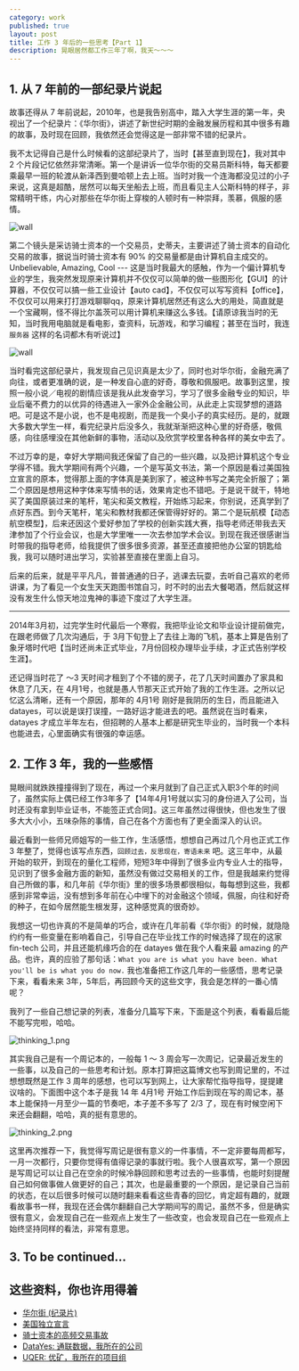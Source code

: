 ```yaml
---
category: work
published: true
layout: post
title: 工作 3 年后的一些思考【Part 1】
description: 晃眼居然都工作三年了啊，我天～～～
---
```



## 1. 从 7 年前的一部纪录片说起  

故事还得从 7 年前说起，2010年，也是我告别高中，踏入大学生涯的第一年，央视出了一个纪录片：《华尔街》，讲述了新世纪时期的金融发展历程和其中很多有趣的故事，及时现在回顾，我依然还会觉得这是一部非常不错的纪录片。

我不太记得自己是什么时候看的这部纪录片了，当时【甚至直到现在】，我对其中 2 个片段记忆依然非常清晰。第一个是讲诉一位华尔街的交易员斯科特，每天都要乘最早一班的轮渡从新泽西到曼哈顿上去上班。当时对我一个连海都没见过的小子来说，这真是超酷，居然可以每天坐船去上班，而且看见主人公斯科特的样子，非常精明干练，内心对那些在华尔街上穿梭的人顿时有一种崇拜，羡慕，佩服的感情。

![wall](../images/wall_street_1-iloveimg-compressed.gif)

第二个镜头是采访骑士资本的一个交易员，史蒂夫，主要讲述了骑士资本的自动化交易的故事，据说当时骑士资本有 90% 的交易量都是由计算机自主成交的。Unbelievable, Amazing, Cool --- 这是当时我最大的感触，作为一个偏计算机专业的学生，我突然发现原来计算机并不仅仅可以简单的做一些图形化【GUI】的计算器，不仅仅可以搞一些工业设计【auto cad】，不仅仅可以写写资料【office】，不仅仅可以用来打打游戏聊聊qq，原来计算机居然还有这么大的用处，简直就是一个宝藏啊，怪不得比尔盖茨可以用计算机来赚这么多钱。【请原谅我当时的无知，当时我用电脑就是看电影，查资料，玩游戏，和学习编程；甚至在当时，我连 `服务器` 这样的名词都木有听说过】

![wall](../images/wall_street_2-iloveimg-compressed.gif)


当时看完这部纪录片，我发现自己见识真是太少了，同时也对华尔街，金融充满了向往，或者更准确的说，是一种发自心底的好奇，尊敬和佩服吧。故事到这里，按照一般小说／电视的剧情应该是我从此发奋学习，学习了很多金融专业的知识，毕业后毫不费力的以优异的待遇进入一家外企金融公司，从此走上实现梦想的道路吧。可是这不是小说，也不是电视剧，而是我一个臭小子的真实经历。是的，就跟大多数大学生一样，看完纪录片后没多久，我就渐渐把这种心里的好奇感，敬佩感，向往感埋没在其他新鲜的事物，活动以及欣赏学校里各种各样的美女中去了。

不过万幸的是，幸好大学期间我还保留了自己的一些兴趣，以及把计算机这个专业学得不错。我大学期间有两个兴趣，一个是写英文书法，第一个原因是看过美国独立宣言的原本，觉得那上面的字体真是美到家了，被这种书写之美完全折服了；第二个原因是想用这种字体来写情书的话，效果肯定也不错吧。于是说干就干，特地买了美国原装过来的笔杆，笔尖和英文教程，开始练习起来，你别说，还真学到了点好东西。到今天笔杆，笔尖和教材我都还保管得好好的。第二个是玩航模【动态航空模型】，后来还因这个爱好参加了学校的创新实践大赛，指导老师还带我去天津参加了个行业会议，也是大学里唯一一次去参加学术会议。到现在我还很感谢当时带我的指导老师，给我提供了很多很多资源，甚至还直接把他办公室的钥匙给我，我可以随时进出学习，实验甚至直接在里面上自习。

后来的后来，就是平平凡凡，普普通通的日子，逃课去玩耍，去听自己喜欢的老师讲课，为了看见一个女生天天跑图书馆自习，时不时的出去大餐喝酒，然后就这样没有发生什么惊天地泣鬼神的事迹下度过了大学生涯。


-------


2014年3月初，过完学生时代最后一个寒假，我把毕业论文和毕业设计提前做完，在跟老师做了几次沟通后，于 3月下旬登上了去往上海的飞机，基本上算是告别了象牙塔时代吧【当时还尚未正式毕业，7月份回校办理毕业手续，才正式告别学校生涯】。

还记得当时花了 ～3 天时间才租到了个不错的房子，花了几天时间置办了家具和休息了几天，在 4月1号，也就是愚人节那天正式开始了我的工作生涯。之所以记忆这么清晰，还有一个原因，那年的 4月1号 刚好是我阴历的生日，而且能进入 datayes，可以说是误打误撞，一路好运才能进去的吧。虽然说在当时看来，datayes 才成立半年左右，但招聘的人基本上都是研究生毕业的，当时我一个本科也能进去，心里面确实有很强的幸运感。


## 2. 工作 3 年，我的一些感悟

晃眼间就跌跌撞撞得到了现在，再过一个来月就到了自己正式入职3个年的时间了，虽然实际上偶已经工作3年多了【14年4月1号就以实习的身份进入了公司，当时还没有拿到毕业证书，不能签正式合同】。这三年虽然过得很快，但也发生了很多大大小小，五味杂陈的事情，自己在各个方面也有了更全面深入的认识。
 
最近看到一些师兄师姐写的一些工作，生活感悟，想想自己再过几个月也正式工作 3 年整了，觉得也该写点东西，`回顾过去，反思现在，寄语未来` 吧。这三年中，从最开始的软开，到现在的量化工程师，短短3年中得到了很多业内专业人士的指导，见识到了很多金融方面的新知，虽然没有做过交易相关的工作，但是我越来约觉得自己所做的事，和几年前《华尔街》里的很多场景都很相似，每每想到这些，我都感到非常幸运，没有想到多年前在心中埋下的对金融这个领域，佩服，向往和好奇的种子，在如今居然能生根发芽，这种感觉真的很奇妙。

我想这一切也许真的不是简单的巧合，或许在几年前看《华尔街》的时候，就隐隐约约有一些变量在影响着自己，引导自己在毕业找工作的时候选择了现在的这家 fin-tech 公司，并且还能机缘巧合的在 datayes 做在我个人看来最 amazing 的产品。也许，真的应验了那句话：`What you are is what you have been. What you'll be is what you do now.` 我也准备把工作这几年的一些感悟，思考记录下来，看看未来 3年，5年后，再回顾今天的这些文字，我会是怎样的一番心情呢？

我列了一些自己想记录的列表，准备分几篇写下来，下面是这个列表，看看最后能不能写完啦，哈哈。

![thinking_1.png](../images/thinking_1.png)

其实我自己是有一个周记本的，一般每 1 ～ 3 周会写一次周记，记录最近发生的一些事，以及自己的一些思考和计划。原本打算把这篇博文也写到周记里的，不过想想既然是工作 3 周年的感想，也可以写到网上，让大家帮忙指导指导，提提建议啥的。下面图中这个本子是我 14 年 4月1号 开始工作后到现在写的周记本，基本上能保持一月至少一篇的节奏吧，本子差不多写了 2/3 了，现在有时候空闲下来还会翻翻，哈哈，真的挺有意思的。

![thinking_2.png](../images/thinking_2.png)

这里再次推荐一下，我觉得写周记是很有意义的一件事情，不一定非要每周都写，一月一次都行，只要你觉得有值得记录的事就行啦。我个人很喜欢写，第一个原因是写周记可以让自己在空余的时候冷静回顾和思考过去的一些事情，也能时刻提醒自己如何做事做人做更好的自己；其次，也是最重要的一个原因，是记录自己当前的状态，在以后很多时候可以随时翻来看看这些青春的回忆，肯定超有趣的，就跟看故事书一样，我现在还会偶尔翻翻自己大学期间写的周记，虽然不多，但是确实很有意义，会发现自己在一些观点上发生了一些改变，也会发现自己在一些观点上始终坚持同样的看法，非常有意思。


## 3. To be continued...

## 这些资料，你也许用得着

- [华尔街 (纪录片)](https://zh.wikipedia.org/wiki/%E5%8D%8E%E5%B0%94%E8%A1%97_(%E7%BA%AA%E5%BD%95%E7%89%87))
- [美国独立宣言](https://zh.wikipedia.org/wiki/%E7%BE%8E%E5%9C%8B%E7%8D%A8%E7%AB%8B%E5%AE%A3%E8%A8%80)
- [骑士资本的高频交易事故](http://zhiqiang.org/blog/finance/riskmanage/how-knight-lost-440-millions.html)
- [DataYes: 通联数据，我所在的公司](http://www.datayes.com)
- [UQER: 优矿，我所在的项目组](http://uqer.io)